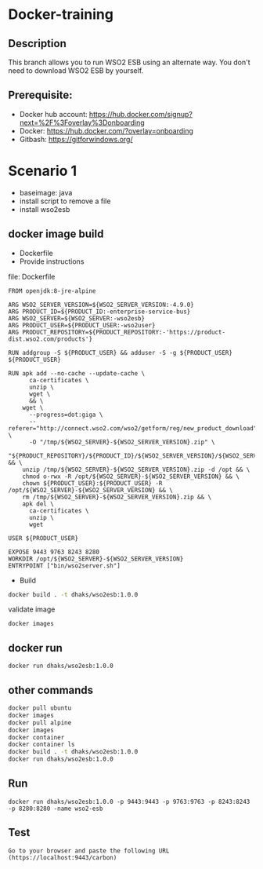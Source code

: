 # Docker-training
## Description
This branch allows you to run WSO2 ESB using an alternate way. You don't need to download WSO2 ESB by yourself.
## Prerequisite:
- Docker hub account: https://hub.docker.com/signup?next=%2F%3Foverlay%3Donboarding
- Docker: https://hub.docker.com/?overlay=onboarding
- Gitbash:  https://gitforwindows.org/


# Scenario 1
- baseimage: java
- install script to remove a file
- install wso2esb


## docker image build
- Dockerfile
- Provide instructions

file: Dockerfile
```docker
FROM openjdk:8-jre-alpine

ARG WSO2_SERVER_VERSION=${WSO2_SERVER_VERSION:-4.9.0}
ARG PRODUCT_ID=${PRODUCT_ID:-enterprise-service-bus}
ARG WSO2_SERVER=${WSO2_SERVER:-wso2esb}
ARG PRODUCT_USER=${PRODUCT_USER:-wso2user}
ARG PRODUCT_REPOSITORY=${PRODUCT_REPOSITORY:-'https://product-dist.wso2.com/products'}

RUN addgroup -S ${PRODUCT_USER} && adduser -S -g ${PRODUCT_USER} ${PRODUCT_USER}

RUN apk add --no-cache --update-cache \
	  ca-certificates \
	  unzip \
      wget \
	  && \
    wget \
	  --progress=dot:giga \
	  --referer="http://connect.wso2.com/wso2/getform/reg/new_product_download" \
	  -O "/tmp/${WSO2_SERVER}-${WSO2_SERVER_VERSION}.zip" \
	  "${PRODUCT_REPOSITORY}/${PRODUCT_ID}/${WSO2_SERVER_VERSION}/${WSO2_SERVER}-${WSO2_SERVER_VERSION}.zip" && \
    unzip /tmp/${WSO2_SERVER}-${WSO2_SERVER_VERSION}.zip -d /opt && \
	chmod o-rwx -R /opt/${WSO2_SERVER}-${WSO2_SERVER_VERSION} && \
	chown ${PRODUCT_USER}:${PRODUCT_USER} -R /opt/${WSO2_SERVER}-${WSO2_SERVER_VERSION} && \
    rm /tmp/${WSO2_SERVER}-${WSO2_SERVER_VERSION}.zip && \
    apk del \
	  ca-certificates \
	  unzip \
      wget 

USER ${PRODUCT_USER}

EXPOSE 9443 9763 8243 8280
WORKDIR /opt/${WSO2_SERVER}-${WSO2_SERVER_VERSION}
ENTRYPOINT ["bin/wso2server.sh"]

```


- Build

```sh
docker build . -t dhaks/wso2esb:1.0.0
```
validate image
```
docker images
```

## docker run

```
docker run dhaks/wso2esb:1.0.0
```
## other commands
```bash
docker pull ubuntu
docker images
docker pull alpine
docker images
docker container
docker container ls
docker build . -t dhaks/wso2esb:1.0.0
docker run dhaks/wso2esb:1.0.0
```


## Run
```
docker run dhaks/wso2esb:1.0.0 -p 9443:9443 -p 9763:9763 -p 8243:8243 -p 8280:8280 -name wso2-esb
```

## Test
```
Go to your browser and paste the following URL (https://localhost:9443/carbon)
```
